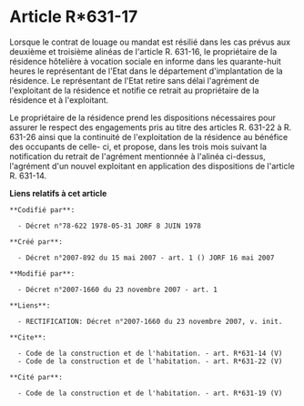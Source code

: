 # Article R*631-17

Lorsque le contrat de louage ou mandat est résilié dans les cas prévus aux deuxième et troisième alinéas de l'article R.
631-16, le propriétaire de la résidence hôtelière à vocation sociale en informe dans les quarante-huit heures le représentant
de l'Etat dans le département d'implantation de la résidence. Le représentant de l'Etat retire sans délai l'agrément de
l'exploitant de la résidence et notifie ce retrait au propriétaire de la résidence et à l'exploitant. 

Le propriétaire de la résidence prend les dispositions nécessaires pour assurer le respect des engagements pris au titre des
articles R. 631-22 à R. 631-26 ainsi que la continuité de l'exploitation de la résidence au bénéfice des occupants de celle-
ci, et propose, dans les trois mois suivant la notification du retrait de l'agrément mentionnée à l'alinéa ci-dessus,
l'agrément d'un nouvel exploitant en application des dispositions de l'article R. 631-14.

**Liens relatifs à cet article**

	**Codifié par**:

	  - Décret n°78-622 1978-05-31 JORF 8 JUIN 1978

	**Créé par**:

	  - Décret n°2007-892 du 15 mai 2007 - art. 1 () JORF 16 mai 2007

	**Modifié par**:

	  - Décret n°2007-1660 du 23 novembre 2007 - art. 1

	**Liens**:

	  - RECTIFICATION: Décret n°2007-1660 du 23 novembre 2007, v. init.

	**Cite**:

	  - Code de la construction et de l'habitation. - art. R*631-14 (V)
	  - Code de la construction et de l'habitation. - art. R*631-22 (V)

	**Cité par**:

	  - Code de la construction et de l'habitation. - art. R*631-19 (V)

